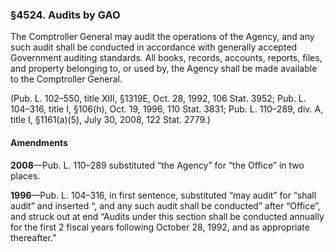 ### §4524. Audits by GAO ###

The Comptroller General may audit the operations of the Agency, and any such audit shall be conducted in accordance with generally accepted Government auditing standards. All books, records, accounts, reports, files, and property belonging to, or used by, the Agency shall be made available to the Comptroller General.

(Pub. L. 102–550, title XIII, §1319E, Oct. 28, 1992, 106 Stat. 3952; Pub. L. 104–316, title I, §106(h), Oct. 19, 1996, 110 Stat. 3831; Pub. L. 110–289, div. A, title I, §1161(a)(5), July 30, 2008, 122 Stat. 2779.)

#### Amendments ####

**2008**—Pub. L. 110–289 substituted “the Agency” for “the Office” in two places.

**1996**—Pub. L. 104–316, in first sentence, substituted “may audit” for “shall audit” and inserted “, and any such audit shall be conducted” after “Office”, and struck out at end “Audits under this section shall be conducted annually for the first 2 fiscal years following October 28, 1992, and as appropriate thereafter.”